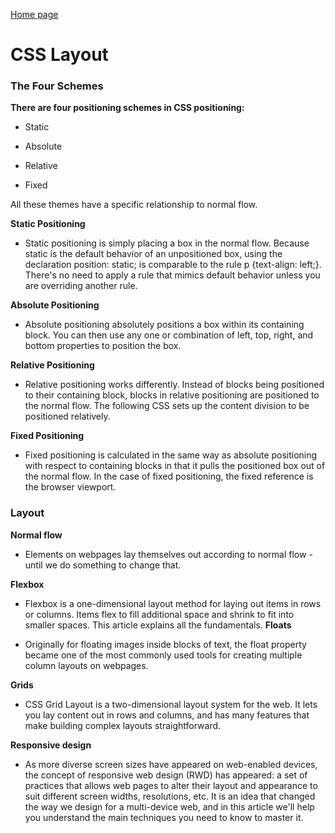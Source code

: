 [Home page](https://cfjalos.github.io/Reading-Notes/)

# CSS Layout #

### The Four Schemes

**There are four positioning schemes in CSS positioning:**

* Static

* Absolute

* Relative

* Fixed

All these themes have a specific relationship to normal flow.

**Static Positioning**

* Static positioning is simply placing a box in the normal flow. Because static is the default behavior of an unpositioned box, using the declaration position: static; is comparable to the rule p {text-align: left;}. There's no need to apply a rule that mimics default behavior unless you are overriding another rule.

**Absolute Positioning**

* Absolute positioning absolutely positions a box within its containing block. You can then use any one or combination of left, top, right, and bottom properties to position the box.

**Relative Positioning**

* Relative positioning works differently. Instead of blocks being positioned to their containing block, blocks in relative positioning are positioned to the normal flow. The following CSS sets up the content division to be positioned relatively.

**Fixed Positioning**

* Fixed positioning is calculated in the same way as absolute positioning with respect to containing blocks in that it pulls the positioned box out of the normal flow. In the case of fixed positioning, the fixed reference is the browser viewport.

### Layout 

**Normal flow**

* Elements on webpages lay themselves out according to normal flow - until we do something to change that.

**Flexbox**

* Flexbox is a one-dimensional layout method for laying out items in rows or columns. Items flex to fill additional space and shrink to fit into smaller spaces. This article explains all the fundamentals. 
**Floats**

* Originally for floating images inside blocks of text, the float property became one of the most commonly used tools for creating multiple column layouts on webpages. 

**Grids**

* CSS Grid Layout is a two-dimensional layout system for the web. It lets you lay content out in rows and columns, and has many features that make building complex layouts straightforward. 

**Responsive design**

* As more diverse screen sizes have appeared on web-enabled devices, the concept of responsive web design (RWD) has appeared: a set of practices that allows web pages to alter their layout and appearance to suit different screen widths, resolutions, etc. It is an idea that changed the way we design for a multi-device web, and in this article we'll help you understand the main techniques you need to know to master it.

